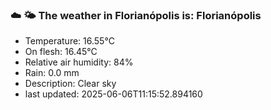 ### ☁️ 🌤️  The weather in Florianópolis is: Florianópolis

- Temperature: 16.55°C
- On flesh: 16.45°C
- Relative air humidity: 84%
- Rain: 0.0 mm
- Description: Clear sky
- last updated: 2025-06-06T11:15:52.894160
